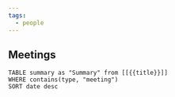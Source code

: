 ```yaml
---
tags:
  - people
---
```

## Meetings
```dataview
TABLE summary as "Summary" from [[{{title}}]]
WHERE contains(type, "meeting")
SORT date desc
```